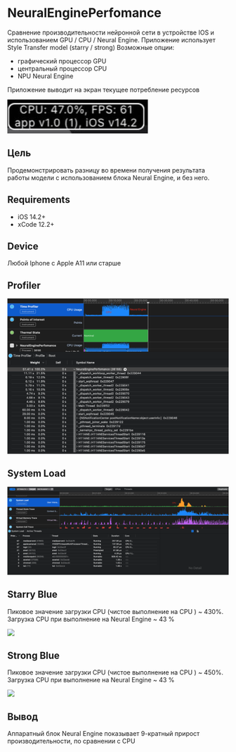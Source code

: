 # NeuralEnginePerfomance

Сравнение производительности нейронной сети в устройстве IOS и использованием GPU / CPU / Neural Engine.
Приложение использует Style Transfer model (starry / strong)
Возможные опции:
  - графический процессор GPU
  - центральный процессор CPU
  - NPU Neural Engine
 
Приложение выводит на экран текущее потребление ресурсов 

![](resources/cpu_example.jpg)


## Цель
Продемонстрировать разницу во времени получения результата работы модели с использованием блока Neural Engine, и без него.

## Requirements
- iOS 14.2+
- xCode 12.2+

## Device
Любой Iphone c Apple A11 или старше 

## Profiler 

![](resources/profiler.png)

## System Load
![](resources/systemload.png)


## Starry Blue 

Пиковое значение загрузки CPU (чистое выполнение на CPU ) ~ 430%.
Загрузка CPU при выполнение на Neural Engine ~ 43 %

![](resources/starryBlue.gif)


## Strong Blue 

Пиковое значение загрузки CPU (чистое выполнение на CPU ) ~ 450%.  
Загрузка CPU при выполнение на Neural Engine ~ 43 %


![](resources/strong.gif)



## Вывод
Аппаратный блок Neural Engine показывает 9-кратный прирост производительности, по сравнении с CPU
